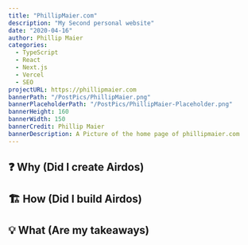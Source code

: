 ```yaml
---
title: "PhillipMaier.com"
description: "My Second personal website"
date: "2020-04-16"
author: Phillip Maier
categories:
  - TypeScript
  - React
  - Next.js
  - Vercel
  - SEO
projectURL: https://phillipmaier.com
bannerPath: "/PostPics/PhillipMaier.png"
bannerPlaceholderPath: "/PostPics/PhillipMaier-Placeholder.png"
bannerHeight: 160
bannerWidth: 150
bannerCredit: Phillip Maier
bannerDescription: A Picture of the home page of phillipmaier.com
---
```


## ❓ Why (Did I create Airdos)

## 🏗️ How (Did I build Airdos)

## 💡 What (Are my takeaways)
